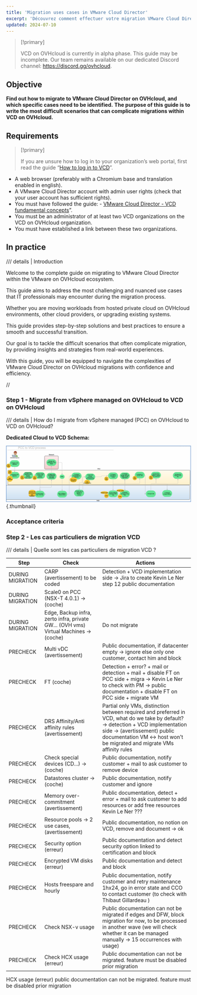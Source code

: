 ```yaml
---
title: 'Migration uses cases in VMware Cloud Director'
excerpt: 'Découvrez comment effectuer votre migration VMware Cloud Director on OVHcloud ainsi que ces cas particuliers et complexes afin de garantir la sécurité de vos données'
updated: 2024-07-10
---
```

<style>
details>summary {
    color:rgb(33, 153, 232) !important;
    cursor: pointer;
}
details>summary::before {
    content:'\25B6';
    padding-right:1ch;
}
details[open]>summary::before {
    content:'\25BC';
}
</style>

> [!primary]
>
> VCD on OVHcloud is currently in alpha phase. This guide may be incomplete. Our team remains available on our dedicated Discord channel: <https://discord.gg/ovhcloud>.
>

## Objective

**Find out how to migrate to VMware Cloud Director on OVHcloud, and which specific cases need to be identified.**
**The purpose of this guide is to write the most difficult scenarios that can complicate migrations within VCD on OVHcloud.**

## Requirements

> [!primary]
>
> If you are unsure how to log in to your organization’s web portal, first read the guide “[How to log in to VCD](/pages/hosted_private_cloud/hosted_private_cloud_powered_by_vmware/vcd-logging)”.
>

- A web browser (preferably with a Chromium base and translation enabled in english).
- A VMware Cloud Director account with admin user rights (check that your user account has sufficient rights).
- You must have followed the guide: - [VMware Cloud Director - VCD fundamental concepts](/pages/hosted_private_cloud/hosted_private_cloud_powered_by_vmware/vcd-get-concepts)”.
- You must be an administrator of at least two VCD organizations on the VCD on OVHcloud organization.
- You must have established a link between these two organizations.

## In practice

/// details | Introduction

Welcome to the complete guide on migrating to VMware Cloud Director within the VMware on OVHcloud ecosystem.

This guide aims to address the most challenging and nuanced use cases that IT professionals may encounter during the migration process.

Whether you are moving workloads from hosted private cloud on OVHcloud environments, other cloud providers, or upgrading existing systems.

This guide provides step-by-step solutions and best practices to ensure a smooth and successful transition.

Our goal is to tackle the difficult scenarios that often complicate migration, by providing insights and strategies from real-world experiences.

With this guide, you will be equipped to navigate the complexities of VMware Cloud Director on OVHcloud migrations with confidence and efficiency.

//

### Step 1 - Migrate from vSphere managed on OVHcloud to VCD on OVHcloud

/// details | How do I migrate from vSphere managed (PCC) on OVHcloud to VCD on OVHcloud?

**Dedicated Cloud to VCD Schema:**

![VCD Migration Schema](images/vcd_migration_schema.png){.thumbnail}

### Acceptance criteria


### Step 2 - Les cas particuliers de migration VCD

/// details | Quelle sont les cas particuliers de migration VCD ?

| Step             | Check                                                                               | Actions                                                                                                                                                                                                                                  |
|------------------|-------------------------------------------------------------------------------------|------------------------------------------------------------------------------------------------------------------------------------------------------------------------------------------------------------------------------------------|
| DURING MIGRATION | CARP (avertissement) to be coded                                                    | Detection + VCD implementation side → Jira to create Kevin Le Ner step 12 public documentation                                                                                                                                           |
| DURING MIGRATION | 	Scale0 on PCC (NSX-T 4.0.1) → (coche)                                              | 	                                                                                                                                                                                          |
| DURING MIGRATION | 	Edge, Backup infra, zerto infra, private GW... (OVH vms) Virtual Machines → (coche) | 	Do not migrate                                                                                                                                                                                                                          |
| PRECHECK         | Multi vDC (avertissement)                                                           | 	Public documentation, if datacenter empty → ignore else only one customer, contact him and block                                                                                                                                        |
| PRECHECK         | FT (coche)                                                                          | Detection + error? + mail or detection + mail + disable FT on PCC side + migra → Kevin Le Ner to check with PM → public documentation + disable FT on PCC side + migrate VM                                                              |
| PRECHECK         | DRS Affinity/Anti affinity rules (avertissement)                                    | Partial only VMs, distinction between required and preferred in VCD, what do we take by default? → detection + VCD implementation side → (avertissement) public documentation VM ↔ host won't be migrated and migrate VMs affinity rules |
| PRECHECK         | 	Check special devices (CD...) → (coche)                                            | Public documentation, notify customer + mail to ask customer to remove device                                                                                                                                                            |
| PRECHECK         | 	Datastores cluster → (coche)                                                       | Public documentation, notify customer and ignore                                                                                                                                                                                         |
| PRECHECK         | Memory over-commitment (avertissement)                                              | Public documentation, detect + error + mail to ask customer to add resources or add free resources Kevin Le Ner  ???                                                                                                                     |
| PRECHECK         | 	Resource pools → 2 use cases, (avertissement)                                      | Public documentation, no notion on VCD, remove and document → ok                                                                                                                                                                         |
| PRECHECK         | 	Security option (erreur)                                                           | 	Public documentation and detect security option linked to certification and block                                                                                                                                                       |
| PRECHECK         | 	Encrypted VM disks (erreur)	                                                       | Public documentation and detect and block                                                                                                                                                                                                |
| PRECHECK         | 	Hosts freespare and hourly                                                         | Public documentation, notify customer and retry maintenance 1hx24, go in error state and CCO to contact customer (to check with Thibaut Gillardeau )                                                                                     |
| PRECHECK         | 	Check NSX-v usage                                                                  | 	Public documentation can not be migrated if edges and DFW, block migration for now, to be processed in another wave (we will check whether it can be managed manually → 15 occurrences with usage)                                      |
| PRECHECK         | 	Check HCX usage (erreur)                                                           | 	Public documentation can not be migrated. feature must be disabled prior migration                                                                                                                                                      |
HCX usage (erreur)	public documentation can not be migrated. feature must be disabled prior migration